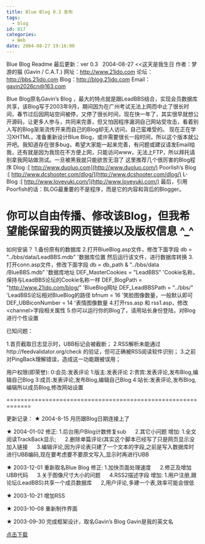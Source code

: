 ```yaml
---
title: Blue Blog 0.3 发布
tags:
  - blog
id: 817
categories:
  - Web
date: 2004-08-27 19:16:00
---
```


Blue Blog Readme
最后更新：ver 0.3 &nbsp; 2004-08-27 &lt;&lt;这天是我生日
作者：梦游的猫 (Gavin / C.A.T.)
网址：http://www.21ido.com
论坛：http://bbs.21ido.com
Blog：http://blog.21ido.com
Email：gavin2026cn@163.com

Blue Blog原名Gavin&rsquo;s Blog ，最大的特点就是跟LeadBBS结合，实现会员数据库共享，该Blog写于2003年9月，期间因为在广州考试无法上网而中止了很长时间，春节过后因网站空间被停，又停了很长时间，现在快一年了，其实很早就想公开源码，让更多人参与，共同来完善，但又怕因程序漏洞自己网站受攻击，看着别人写的Blog渐渐流传开来而自己的Blog却无人访问，自己蛮难受的。
现在正在学习XHTML，准备重新设计Blue Blog，或许需要很长一段时间，所以这个版本就公开吧。我知道存在很多bug，希望大家能一起来完善，有问题或建议请发Email给我，还有就是因为我现在不方便上网，只能访问www，无法上FTP，所以拜托请别拿我网站做测试。一旦被黑我就只能欲苦无泪了
这里推荐几个很厉害的Blog程序
Dlog :[ http://www.duoluo.com](http://www.duoluo.com/) 
Poorlish&rsquo;s Blog :[ http://www.dcshooter.com/dlog/](http://www.dcshooter.com/dlog/) 
L-Blog :[ http://www.loveyuki.com/](http://www.loveyuki.com/) 
最后，引用Poorfish的话：BLOG最重要的不是程序，而是它的内容和背后的Blogger。

你可以自由传播、修改该Blog，但我希望能保留我的网页链接以及版权信息 ^_^
=============================================================
如何安装？
1.备份原有的数据库
2.打开BlueBlog.asp文件，修改下面字段
db = &quot;../bbs/data/LeadBBS.mdb&quot; '数据库位置
然后运行该文件，进行数据库转换
3.打开conn.asp文件，修改下面字段
db = db_path &amp; &quot;../bbs/data /BlueBBS.mdb&quot; '数据库地址
DEF_MasterCookies = &quot;LeadBBS&quot; 'Cookie名称，保持与LeadBBS论坛的Cookie名称一样
DEF_BlogPath = &quot;http://www.21ido.com/blog/&quot; 'BlueBlog网址
DEF_LeadBBSPath = &quot;../bbs/&quot; 'LeadBBS论坛相对BlueBlog的路径
bfnum = 16 '笑脸图像数量，一般默认即可
DEF_UBBiconNumber = 14 '表情图像数量
4.打开rss.asp 和 rss1.asp，修改&lt;channel&gt;字段相关属性
5.你可以运行你的Blog了，请用站长身份登陆，对Blog进行个性设置

已知问题：

1.首页截取日志显示时，UBB标记会被截断；
2.RSS解析未能通过http://feedvalidator.org/check 的验证，但可正确被RSS阅读软件识别；
3.之前对PingBack理解错误，造成这一功能跟被误用；

用户权限(即荣誉):
0:会员:发表评论
1:版主:发表评论
2:贵宾:发表评论,发布Blog,编辑自己Blog
3:成员:发表评论,发布Blog,编辑自己Blog
4:站长:发表评论,发布Blog,编辑所以成员Blog,修改网站设置

=============================================================

更新记录：
★ 2004-8-15
月历跟Blog日期连接上了

★ 2004-01-02
修正: 1.后台用户Blog计数修复sub
&nbsp; &nbsp; &nbsp;2.其它小问题
增加: 1.全文阅读TrackBack显示; 
&nbsp; &nbsp; &nbsp;2.删除单篇评论(其实这个脚本已经写了只是网页显示没加入链接
&nbsp; &nbsp; &nbsp;3.编辑评论,因为评论表只建了一个文本的字段,之前是写入数据库时进行UBB编码,现在要考虑要不要原文写入,显示时再进行UBB

★ 2003-12-01
重新取名Blue Blog
修正: 1.加快页面处理速度
&nbsp; &nbsp; &nbsp;2.修正及增加UBB代码
&nbsp; &nbsp; &nbsp;3.关于图像尺寸大小的问题
&nbsp; &nbsp; &nbsp;4.RSS2描述字段
增加: 1.用户注册,跟论坛(LeadBBS)共享一个成员数据库
&nbsp; &nbsp; &nbsp;2,用户评论,多建一个表,效率可能会很低

★ 2003-10-21
增加RSS

★ 2003-10-08
重新制作界面

★ 2003-09-30
完成框架设计，取名Gavin&rsquo;s Blog
Gavin是我的英文名

[点击下载](/blog/upload/2004/08/27/27_1914886220.rar)